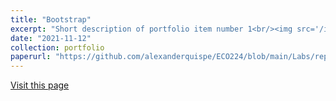 ```yaml
---
title: "Bootstrap"
excerpt: "Short description of portfolio item number 1<br/><img src='/images/500x300.png' 'width=500'>"
date: "2021-11-12"
collection: portfolio
paperurl: "https://github.com/alexanderquispe/ECO224/blob/main/Labs/replication_5/Bootstrap.ipynb"
---
```


[Visit this page](https://github.com/alexanderquispe/ECO224/blob/main/Labs/replication_5/Bootstrap.ipynb)
